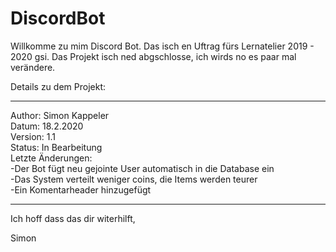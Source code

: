 # DiscordBot

Willkomme zu mim Discord Bot. Das isch en Uftrag fürs Lernatelier 2019 - 2020 gsi.
Das Projekt isch ned abgschlosse, ich wirds no es paar mal verändere.

Details zu dem Projekt:
________________________________________________
Author:	Simon Kappeler        
Datum:	18.2.2020      
Version:	1.1    
Status:	In Bearbeitung        
Letzte Änderungen:	                                                          
-Der Bot fügt neu gejointe User automatisch in die Database ein                                         
-Das System verteilt weniger coins, die Items werden teurer                                   
-Ein Komentarheader hinzugefügt                                                     
________________________________________________

Ich hoff dass das dir witerhilft,

Simon
